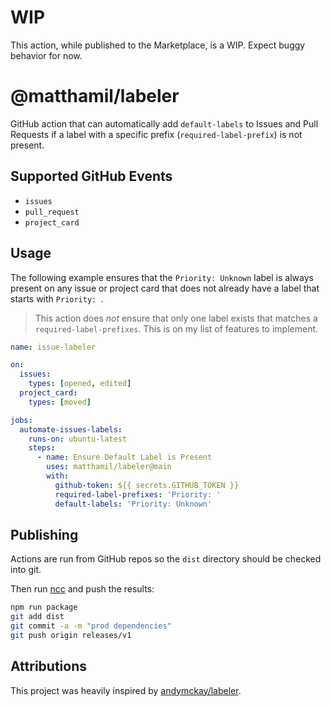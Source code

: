 # WIP

This action, while published to the Marketplace, is a WIP. Expect buggy behavior for now.

# @matthamil/labeler

GitHub action that can automatically add `default-labels` to Issues and Pull Requests if a label with a specific prefix (`required-label-prefix`) is not present.

## Supported GitHub Events

* `issues`
* `pull_request`
* `project_card`

## Usage

The following example ensures that the `Priority: Unknown` label is always present on any issue or project card that does not already have a label that starts with `Priority: `.

> This action does *not* ensure that only one label exists that matches a `required-label-prefixes`. This is on my list of features to implement.

```yml
name: issue-labeler

on:
  issues:
    types: [opened, edited]
  project_card:
    types: [moved]

jobs:
  automate-issues-labels:
    runs-on: ubuntu-latest
    steps:
      - name: Ensure Default Label is Present
        uses: matthamil/labeler@main
        with:
          github-token: ${{ secrets.GITHUB_TOKEN }}
          required-label-prefixes: 'Priority: '
          default-labels: 'Priority: Unknown'
```
## Publishing

Actions are run from GitHub repos so the `dist` directory should be checked into git. 

Then run [ncc](https://github.com/zeit/ncc) and push the results:
```bash
npm run package
git add dist
git commit -a -m "prod dependencies"
git push origin releases/v1
```
## Attributions

This project was heavily inspired by [andymckay/labeler](https://github.com/andymckay/labeler).